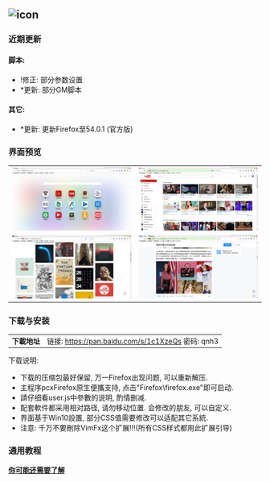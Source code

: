 ## ![icon](../../img/icon.jpg)

### 近期更新

#### 脚本:
- !修正: 部分参数设置
- *更新: 部分GM脚本

#### 其它:
- *更新: 更新Firefox至54.0.1 (官方版)

### 界面预览

| | |
| :-- | :-- |
| ![](../../img/52.0.2-2017.04.03/preview-1.jpg) | ![](../../img/52.0.2-2017.04.03/preview-2.jpg) |
| ![](../../img/52.0.2-2017.04.03/preview-3.jpg) | ![](../../img/52.0.2-2017.04.03/preview-4.jpg) |

### 下载与安装

| |  |
| :-- | :-- |
| **下載地址** | 链接: https://pan.baidu.com/s/1c1XzeQs 密码: qnh3 |

下载说明:
- 下载的压缩包最好保留, 万一Firefox出现问题, 可以重新解压.
- 主程序pcxFirefox原生便攜支持, 点击"Firefox\firefox.exe"即可启动.
- 請仔细看user.js中參數的说明, 酌情删减.
- 配套軟件都采用相对路径, 请勿移动位置. 会修改的朋友, 可以自定义.
- 界面基于Win10設置, 部分CSS值需要修改可以适配其它系統.
- 注意: 千万不要刪除VimFx这个扩展!!!(所有CSS样式都用此扩展引导)

### 通用教程

[**你可能还需要了解**](../..#你可能还需要了解)
